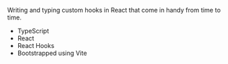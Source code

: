 Writing and typing custom hooks in React that come in handy from time to time.

- TypeScript
- React
- React Hooks
- Bootstrapped using Vite